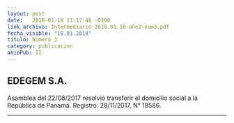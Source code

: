 ```yaml
---
layout: post
date:   2018-01-18 11:17:48 -0300
link_archivo: Intermediario-2018.01.18-año2-num3.pdf
fecha_visible: "18.01.2018"
titulo: Numero 3
category: publicacion
anioPub: II
---
```


## EDEGEM S.A.

Asamblea del 22/08/2017 resolvió transferir el domicilio social a la República de Panamá.
Registro: 28/11/2017, N° 19586.

---
